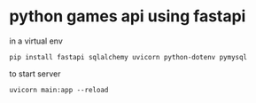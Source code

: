 # python games api using fastapi

in a virtual env

```
pip install fastapi sqlalchemy uvicorn python-dotenv pymysql
```

to start server

```
uvicorn main:app --reload
```
